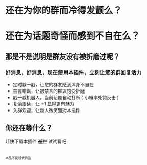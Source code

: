 # 还在为你的群而冷得发颤么？

# 还在为话题奇怪而感到不自在么？

## 那是不是说明是群友没有被折磨过呢？

### 好消息，好消息，现在使用本插件，立刻让您的群回复活力

+ 定时戳一戳，让您的群友感到浑身不自在
+ 禁言嘲讽，让被禁言的群友饱受折磨
+ 戳一戳机器人，当前话题自动打断 ( 小概率处罚反击 )
+ 复读跟读，让 +1 显得更有魅力
+ 入群欢迎，让新人微笑面对本插件

## 你还在等什么？

赶快下载本插件 ~~逝世~~ 试试看吧

　　　　　　　　　　　　　　　　　　　　　　　　　　　　　　　　　　　　　<font size=1>本品不能替代药品</font>
